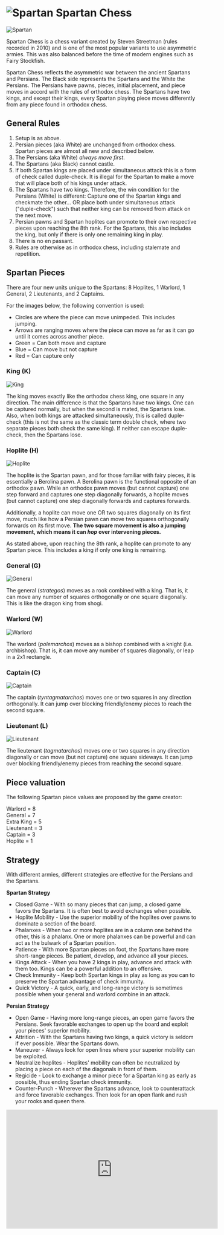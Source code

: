 # ![Spartan](https://github.com/gbtami/pychess-variants/blob/master/static/icons/spartan.svg) Spartan Chess

![Spartan](https://github.com/gbtami/pychess-variants/blob/master/static/images/CVariantsGuide/Spartan.png)

Spartan Chess is a chess variant created by Steven Streetman (rules recorded in 2010) and is one of the most popular variants to use asymmetric armies. This was also balanced before the time of modern engines such as Fairy Stockfish. 

Spartan Chess reflects the asymmetric war between the ancient Spartans and Persians. The Black side represents the Spartans and the White the Persians. The Persians have pawns, pieces, initial placement, and piece moves in accord with the rules of orthodox chess. The Spartans have two kings, and except their kings, every Spartan playing piece moves differently from any piece found in orthodox chess.
 
## General Rules
1.	Setup is as above.
2.	Persian pieces (aka White) are unchanged from orthodox chess. Spartan pieces are almost all new and described below.
3.	The Persians (aka White) *always move first*.
4.	The Spartans (aka Black) cannot castle.
5.	If both Spartan kings are placed under simultaneous attack this is a form of check called duple-check. It is illegal for the Spartan to make a move that will place both of his kings under attack.
6.	The Spartans have two kings. Therefore, the win condition for the Persians (White) is different: Capture one of the Spartan kings and checkmate the other... OR place both under simultaneous attack ("duple-check") such that neither king can be removed from attack on the next move.
7.	Persian pawns and Spartan hoplites can promote to their own respective pieces upon reaching the 8th rank. For the Spartans, this also includes the king, but only if there is only one remaining king in play.
8.	There is no en passant.
9.	Rules are otherwise as in orthodox chess, including stalemate and repetition.

## Spartan Pieces
There are four new units unique to the Spartans: 8 Hoplites, 1 Warlord, 1 General, 2 Lieutenants, and 2 Captains.

For the images below, the following convention is used:
* Circles are where the piece can move unimpeded. This includes jumping.
* Arrows are ranging moves where the piece can move as far as it can go until it comes across another piece.
* Green = Can both move and capture
* Blue = Can move but not capture
* Red = Can capture only

### King (K)

![King](https://github.com/gbtami/pychess-variants/blob/master/static/images/CVariantsGuide/SpartanKing.png)
 
The king moves exactly like the orthodox chess king, one square in any direction. The main difference is that the Spartans have two kings. One can be captured normally, but when the second is mated, the Spartans lose. Also, when both kings are attacked simultaneously, this is called duple-check (this is not the same as the classic term double check, where two separate pieces both check the same king). If neither can escape duple-check, then the Spartans lose.

### Hoplite (H)

![Hoplite](https://github.com/gbtami/pychess-variants/blob/master/static/images/CVariantsGuide/SpartanHoplite.png)
 
The hoplite is the Spartan pawn, and for those familiar with fairy pieces, it is essentially a Berolina pawn. A Berolina pawn is the functional opposite of an orthodox pawn. While an orthodox pawn moves (but cannot capture) one step forward and captures one step diagonally forwards, a hoplite moves (but cannot capture) one step diagonally forwards and captures forwards.

Additionally, a hoplite can move one OR two squares diagonally on its first move, much like how a Persian pawn can move two squares orthogonally forwards on its first move. **The two square movement is also a jumping movement, which means it can *hop* over intervening pieces.**

As stated above, upon reaching the 8th rank, a hoplite can promote to any Spartan piece. This includes a king if only one king is remaining.

### General (G)

![General](https://github.com/gbtami/pychess-variants/blob/master/static/images/CVariantsGuide/SpartanGeneral.png)
 
The general (*strategos*) moves as a rook combined with a king. That is, it can move any number of squares orthogonally or one square diagonally. This is like the dragon king from shogi.

### Warlord (W)

![Warlord](https://github.com/gbtami/pychess-variants/blob/master/static/images/CVariantsGuide/SpartanWarlord.png)
 
The warlord (*polemarchos*) moves as a bishop combined with a knight (i.e. archbishop). That is, it can move any number of squares diagonally, or leap in a 2x1 rectangle.

### Captain (C)

![Captain](https://github.com/gbtami/pychess-variants/blob/master/static/images/CVariantsGuide/SpartanCaptain.png)
 
The captain (*tyntagmatarchos*) moves one or two squares in any direction orthogonally. It can jump over blocking friendly/enemy pieces to reach the second square.

### Lieutenant (L)

![Lieutenant](https://github.com/gbtami/pychess-variants/blob/master/static/images/CVariantsGuide/SpartanLieutenant.png)
 
The lieutenant (*tagmatarchos*) moves one or two squares in any direction diagonally or can move (but not capture) one square sideways. It can jump over blocking friendly/enemy pieces from reaching the second square. 
 
## Piece valuation

The following Spartan piece values are proposed by the game creator:

Warlord = 8  
General = 7  
Extra King = 5  
Lieutenant = 3  
Captain = 3  
Hoplite = 1

## Strategy
With different armies, different strategies are effective for the Persians and the Spartans.

**Spartan Strategy**
* Closed Game - With so many pieces that can jump, a closed game favors the Spartans. It is often best to avoid exchanges when possible.
* Hoplite Mobility - Use the superior mobility of the hoplites over pawns to dominate a section of the board.
* Phalanxes - When two or more hoplites are in a column one behind the other, this is a phalanx. One or more phalanxes can be powerful and can act as the bulwark of a Spartan position.
* Patience - With more Spartan pieces on foot, the Spartans have more short-range pieces. Be patient, develop, and advance all your pieces.
* Kings Attack - When you have 2 kings in play, advance and attack with them too. Kings can be a powerful addition to an offensive.
* Check Immunity - Keep both Spartan kings in play as long as you can to preserve the Spartan advantage of check immunity.
* Quick Victory - A quick, early, and long-range victory is sometimes possible when your general and warlord combine in an attack.

**Persian Strategy**
* Open Game - Having more long-range pieces, an open game favors the Persians. Seek favorable exchanges to open up the board and exploit your pieces' superior mobility.
* Attrition - With the Spartans having two kings, a quick victory is seldom if ever possible. Wear the Spartans down.
* Maneuver - Always look for open lines where your superior mobility can be exploited.
* Neutralize hoplites - Hoplites' mobility can often be neutralized by placing a piece on each of the diagonals in front of them.
* Regicide - Look to exchange a minor piece for a Spartan king as early as possible, thus ending Spartan check immunity.
* Counter-Punch - Wherever the Spartans advance, look to counterattack and force favorable exchanges. Then look for an open flank and rush your rooks and queen there.

<iframe width="560" height="315" src="https://www.youtube.com/embed/tiIEvtG4ND4" frameborder="0" allowfullscreen></iframe>

